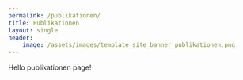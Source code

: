 ```yaml
---
permalink: /publikationen/
title: Publikationen
layout: single
header:
    image: /assets/images/template_site_banner_publikationen.png
---
```


Hello publikationen page!